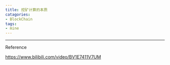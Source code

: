```yaml
---
title: 挖矿计算的本质
catagories:
- BlockChain
tags:
- mine
---
```




----

Reference

https://www.bilibili.com/video/BV1E7411V7UM
